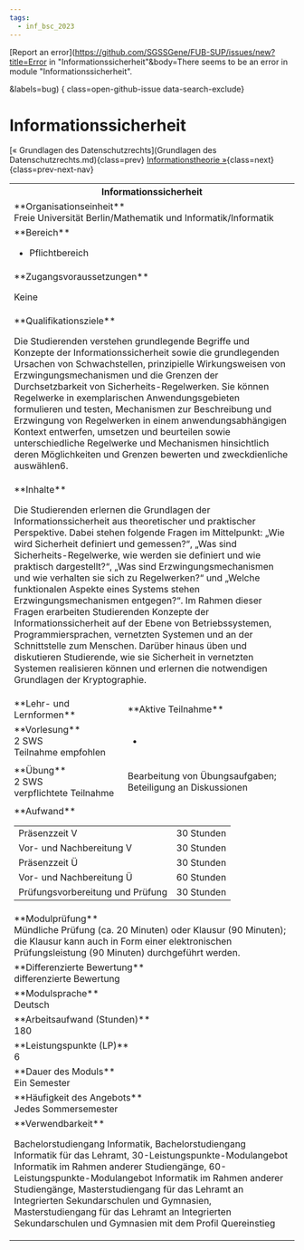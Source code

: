 ```yaml
---
tags:
  - inf_bsc_2023
---
```

[Report an error](https://github.com/SGSSGene/FUB-SUP/issues/new?title=Error in "Informationssicherheit"&body=There seems to be an error in module "Informationssicherheit".

<Describe here a slightly more detailed description of what is wrong>&labels=bug)
{ class=open-github-issue data-search-exclude}

# Informationssicherheit

[« Grundlagen des Datenschutzrechts](Grundlagen des Datenschutzrechts.md){class=prev}
[Informationstheorie »](Informationstheorie.md){class=next}
{class=prev-next-nav}

<table markdown id="moduledesc">
<tr markdown class="moduledesc_head"><th colspan="2">Informationssicherheit </th></tr>
<tr markdown><td colspan="2">**Organisationseinheit**   <br>Freie Universität Berlin/Mathematik und Informatik/Informatik</td></tr>

<tr markdown><td colspan="2">**Bereich**<br>


- Pflichtbereich

</td></tr>

<tr markdown><td colspan="2">**Zugangsvoraussetzungen** <br>

Keine


</td></tr>
<tr markdown><td colspan="2">**Qualifikationsziele**    <br>

Die Studierenden verstehen grundlegende Begriffe und Konzepte der
Informationssicherheit sowie die grundlegenden Ursachen von Schwachstellen,
prinzipielle Wirkungsweisen von Erzwingungsmechanismen und die Grenzen der
Durchsetzbarkeit von Sicherheits-Regelwerken. Sie können Regelwerke in
exemplarischen Anwendungsgebieten formulieren und testen, Mechanismen zur
Beschreibung und Erzwingung von Regelwerken in einem anwendungsabhängigen
Kontext entwerfen, umsetzen und beurteilen sowie unterschiedliche Regelwerke
und Mechanismen hinsichtlich deren Möglichkeiten und Grenzen bewerten und
zweckdienliche auswählen6.


</td></tr>
<tr markdown><td colspan="2">**Inhalte**                <br>

Die Studierenden erlernen die Grundlagen der Informationssicherheit aus
theoretischer und praktischer Perspektive. Dabei stehen folgende Fragen im
Mittelpunkt: „Wie wird Sicherheit definiert und gemessen?“, „Was sind
Sicherheits-Regelwerke, wie werden sie definiert und wie praktisch
dargestellt?“, „Was sind Erzwingungsmechanismen und wie verhalten sie sich
zu Regelwerken?“ und „Welche funktionalen Aspekte eines Systems stehen
Erzwingungsmechanismen entgegen?“. Im Rahmen dieser Fragen erarbeiten
Studierenden Konzepte der Informationssicherheit auf der Ebene von
Betriebssystemen, Programmiersprachen, vernetzten Systemen und an der
Schnittstelle zum Menschen. Darüber hinaus üben und diskutieren Studierende,
wie sie Sicherheit in vernetzten Systemen realisieren können und erlernen
die notwendigen Grundlagen der Kryptographie.


</td></tr>

<tr markdown><td>**Lehr- und Lernformen**</td><td>**Aktive Teilnahme**</td></tr>
<tr markdown><td> **Vorlesung** <br>2 SWS <br> Teilnahme empfohlen</td><td>

-
</td></tr>
<tr markdown><td> **Übung** <br>2 SWS <br> verpflichtete Teilnahme</td><td>

Bearbeitung von Übungsaufgaben; Beteiligung an Diskussionen
</td></tr>
<tr markdown><td colspan="2">**Aufwand**                <br>
<table class="aufwand_table">
<tr><td>Präsenzzeit V</td><td>30 Stunden</td></tr>
<tr><td>Vor- und Nachbereitung V</td><td>30 Stunden</td></tr>
<tr><td>Präsenzzeit Ü</td><td>30 Stunden</td></tr>
<tr><td>Vor- und Nachbereitung Ü</td><td>60 Stunden</td></tr>
<tr><td>Prüfungsvorbereitung und Prüfung</td><td>30 Stunden</td></tr>
</table>

</td></tr>
<tr markdown><td colspan="2">**Modulprüfung**             <br>Mündliche Prüfung (ca. 20 Minuten) oder Klausur (90 Minuten); die Klausur
kann auch in Form einer elektronischen Prüfungsleistung (90 Minuten)
durchgeführt werden.


</td></tr>
<tr markdown><td colspan="2">**Differenzierte Bewertung** <br>differenzierte Bewertung

</td></tr>
<tr markdown><td colspan="2">**Modulsprache**             <br>Deutsch</td></tr>
<tr markdown><td colspan="2">**Arbeitsaufwand (Stunden)** <br>180</td></tr>
<tr markdown><td colspan="2">**Leistungspunkte (LP)**     <br>6</td></tr>
<tr markdown><td colspan="2">**Dauer des Moduls**         <br>Ein Semester</td></tr>
<tr markdown><td colspan="2">**Häufigkeit des Angebots**  <br>Jedes Sommersemester</td></tr>
<tr markdown><td colspan="2">**Verwendbarkeit**           <br>

Bachelorstudiengang Informatik, Bachelorstudiengang Informatik für das
Lehramt, 30-Leistungspunkte-Modulangebot Informatik im Rahmen anderer
Studiengänge, 60-Leistungspunkte-Modulangebot Informatik im Rahmen anderer
Studiengänge, Masterstudiengang für das Lehramt an Integrierten
Sekundarschulen und Gymnasien, Masterstudiengang für das Lehramt an
Integrierten Sekundarschulen und Gymnasien mit dem Profil Quereinstieg


</td></tr>

</table>
